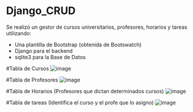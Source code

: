 # Django_CRUD
Se realizó un gestor de cursos universitarios, profesores, horarios y tareas utilizando:
- Una plantilla de Bootstrap (obtenida de Bootswatch)
- Django para el backend
- sqlite3 para la Base de Datos

#Tabla de Cursos
![image](https://user-images.githubusercontent.com/108234872/226504522-0915ecdb-47c2-4c25-bd33-e757f98111ac.png)

#Tabla de Profesores
![image](https://user-images.githubusercontent.com/108234872/226504562-d26c894e-accc-4ef2-91ec-796aeff20f39.png)

#Tabla de Horarios (Profesores que dictan determinados cursos)
![image](https://user-images.githubusercontent.com/108234872/226504617-76adf601-4f26-429e-8b0d-c14aa41f05eb.png)

#Tabla de tareas (Identifica el curso y el profe que lo asigno)
![image](https://user-images.githubusercontent.com/108234872/226504677-b332284d-733b-4c79-aa27-6f285db6b90d.png)
